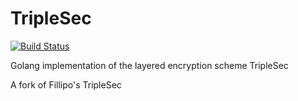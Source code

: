 # TripleSec

[![Build Status](https://github.com/keybase/go-triplesec-insecure/actions/workflows/ci.yml/badge.svg)](https://github.com/keybase/go-triplesec-insecure/actions)

Golang implementation of the layered encryption scheme TripleSec

A fork of Fillipo's TripleSec
